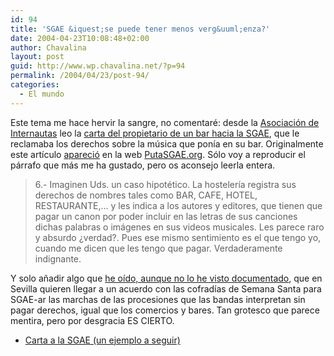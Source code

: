 ```yaml
---
id: 94
title: 'SGAE &iquest;se puede tener menos verg&uuml;enza?'
date: 2004-04-23T10:08:48+02:00
author: Chavalina
layout: post
guid: http://www.wp.chavalina.net/?p=94
permalink: /2004/04/23/post-94/
categories:
  - El mundo
---
```

Este tema me hace hervir la sangre, no comentaré: desde la [Asociación de Internautas](http://www.internautas.org/) leo la <a href="http://www.internautas.org/article.php?sid=1653&#038;mode=thread&#038;order=0" target="_blank">carta del propietario de un bar hacia la SGAE</a>, que le reclamaba los derechos sobre la música que ponía en su bar. Originalmente este artículo <a href="http://antisgae.internautas.org/cgi-antisgae/newspro/viewnews.cgi?newsid1082381929,11355," target="_blank">apareció</a> en la web <a href="http://antisgae.internautas.org/" target="_blank">PutaSGAE.org</a>. Sólo voy a reproducir el párrafo que más me ha gustado, pero os aconsejo leerla entera.

> 6.- Imaginen Uds. un caso hipotético. La hostelería registra sus derechos de nombres tales como BAR, CAFE, HOTEL, RESTAURANTE,… y les indica a los autores y editores, que tienen que pagar un canon por poder incluir en las letras de sus canciones dichas palabras o imágenes en sus videos musicales. Les parece raro y absurdo &iquest;verdad?. Pues ese mismo sentimiento es el que tengo yo, cuando me dicen que les tengo que pagar. Verdaderamente indignante. 

Y solo a&ntilde;adir algo que <a href="http://www.gsmspain.com/foros/showthread.php?s=&#038;threadid=201231&#038;highlight=SGAE+semana+santa" target="_blank">he oído, aunque no lo he visto documentado</a>, que en Sevilla quieren llegar a un acuerdo con las cofradías de Semana Santa para SGAE-ar las marchas de las procesiones que las bandas interpretan sin pagar derechos, igual que los comercios y bares. Tan grotesco que parece mentira, pero por desgracia ES CIERTO.

  * <a href="http://antisgae.internautas.org/cgi-antisgae/newspro/viewnews.cgi?newsid1082381929,11355," target="_blank">Carta a la SGAE (un ejemplo a seguir)</a>